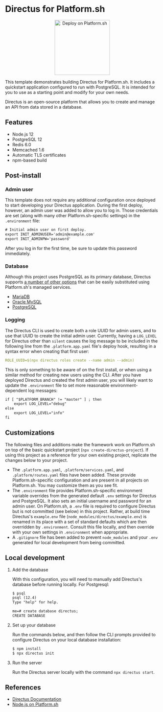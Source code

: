 # Directus for Platform.sh

<p align="center">
<a href="https://console.platform.sh/projects/create-project?template=https://raw.githubusercontent.com/platformsh/template-builder/master/templates/directus/.platform.template.yaml&utm_content=directus&utm_source=github&utm_medium=button&utm_campaign=deploy_on_platform">
    <img src="https://platform.sh/images/deploy/lg-blue.svg" alt="Deploy on Platform.sh" width="180px" />
</a>
</p>

This template demonstrates building Directus for Platform.sh. It includes a quickstart application configured to run with PostgreSQL. It is intended for you to use as a starting point and modify for your own needs.

Directus is an open-source platform that allows you to create and manage an API from data stored in a database.

## Features

* Node.js 12
* PostgreSQL 12
* Redis 6.0
* Memcached 1.6 
* Automatic TLS certificates
* npm-based build

## Post-install

### Admin user

This template does not require any additional configuration once deployed to start developing your Directus application. During the first deploy, however, an admin user was added to allow you to log in. Those credentials are set (along with many other Platform.sh-specific settings) in the `.environment` file:

```txt
# Initial admin user on first deploy.
export INIT_ADMINUSER='admin@example.com'
export INIT_ADMINPW='password'
```

After you log in for the first time, be sure to update this password immediately. 

### Database

Although this project uses PostgreSQL as its primary database, Directus supports [a number of other options](https://docs.directus.io/guides/installation/cli.html#_1-confirm-minimum-requirements-are-met) that can be easily substituted using Platform.sh's managed services. 

- [MariaDB](https://docs.platform.sh/configuration/services/mysql.html)
- [Oracle MySQL](https://docs.platform.sh/configuration/services/mysql.html)
- [PostgreSQL](https://docs.platform.sh/configuration/services/postgresql.html)

### Logging

The Directus CLI is used to create both a role UUID for admin users, and to use that UUID to create the initial admin user. Currently, having a `LOG_LEVEL` for Directus other than `silent` causes the log message to be included in the following line from the `.platform.app.yaml` file's deploy hook, resulting in a syntax error when creating that first user:

```yaml
ROLE_UUID=$(npx directus roles create --name admin --admin)
```

This is only something to be aware of on the first install, or when using a similar method for creating new users using the CLI. After you have deployed Directus and created the first admin user, you will likely want to update the `.environment` file to set more reasonable environment-dependent log messages:

```txt
if [ "$PLATFORM_BRANCH" != "master" ] ; then
    export LOG_LEVEL="debug"
else
    export LOG_LEVEL="info"
fi
```

## Customizations

The following files and additions make the framework work on Platform.sh on top of the basic quickstart project (`npx create-directus-project`). If using this project as a reference for your own existing project, replicate the changes below to your project.

* The `.platform.app.yaml`, `.platform/services.yaml`, and `.platform/routes.yaml` files have been added.  These provide Platform.sh-specific configuration and are present in all projects on Platform.sh.  You may customize them as you see fit.
* The `.environment` file provides Platform.sh-specific environment variable overrides from the generated default `.env` settings for Directus and PostgreSQL. It also sets an initial username and password for an admin user. On Platform.sh, a `.env` file is required to configure Directus but is not committed (see below) in this project. Rather, at build time Directus's `example.env` file (`node_modules/directus/example.env`) is renamed in its place with a set of standard defaults which are then overridden by `.environment`. Consult this file locally, and then override with your own settings in `.environment` when appropriate. 
* A `.gitignore` file has been added to prevent `node_modules` and your `.env` generated for local development from being committed. 

## Local development

1. Add the database

    With this configuration, you will need to manually add Directus's database before running locally. For Postgresql:

    ```txt
    $ psql
    psql (12.4)
    Type "help" for help.

    me=# create database directus;
    CREATE DATABASE
    ```

2. Set up your database

    Run the commands below, and then follow the CLI prompts provided to configure Directus on your local database installation:

    ```bash
    $ npm install
    $ npx directus init
    ```

3. Run the server

    Run the Directus server locally with the command `npx directus start`.

## References

* [Directus Documentation](https://docs.directus.io/getting-started/introduction.html)
* [Node.js on Platform.sh](https://docs.platform.sh/languages/nodejs.html)
